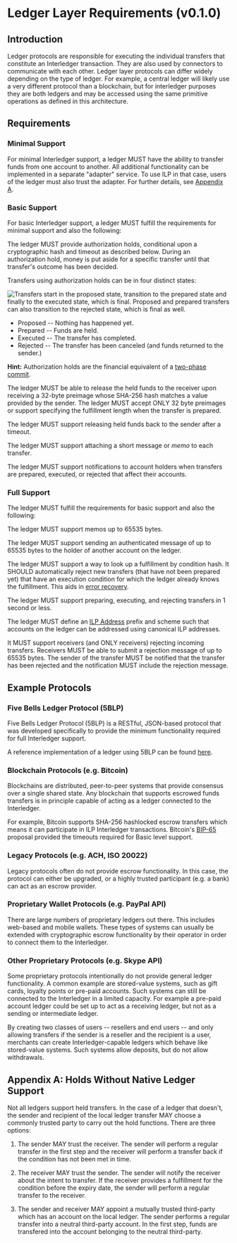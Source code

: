 # Ledger Layer Requirements (v0.1.0)

## Introduction

Ledger protocols are responsible for executing the individual transfers that constitute an Interledger transaction. They are also used by connectors to communicate with each other. Ledger layer protocols can differ widely depending on the type of ledger. For example, a central ledger will likely use a very different protocol than a blockchain, but for interledger purposes they are both ledgers and may be accessed using the same primitive operations as defined in this architecture.

## Requirements

### Minimal Support

For minimal Interledger support, a ledger MUST have the ability to transfer funds from one account to another. All additional functionality can be implemented in a separate "adapter" service. To use ILP in that case, users of the ledger must also trust the adapter. For further details, see [Appendix A](#appendix-a-holds-without-native-ledger-support).

### Basic Support

For basic Interledger support, a ledger MUST fulfill the requirements for minimal support and also the following:

The ledger MUST provide authorization holds, conditional upon a cryptographic hash and timeout as described below. During an authorization hold, money is put aside for a specific transfer until that transfer's outcome has been decided.

Transfers using authorization holds can be in four distinct states:

![Transfers start in the proposed state, transition to the prepared state and finally to the executed state, which is final. Proposed and prepared transfers can also transition to the rejected state, which is final as well.](../shared/graphs/transfer-states.svg)

* Proposed -- Nothing has happened yet.
* Prepared -- Funds are held.
* Executed -- The transfer has completed.
* Rejected -- The transfer has been canceled (and funds returned to the sender.)

<span class="show alert alert-info">**Hint:** Authorization holds are the financial equivalent of a [two-phase commit](http://foldoc.org/two-phase%20commit).</span>

The ledger MUST be able to release the held funds to the receiver upon receiving a 32-byte preimage whose SHA-256 hash matches a value provided by the sender. The ledger MUST accept ONLY 32 byte preimages or support specifying the fulfillment length when the transfer is prepared.

The ledger MUST support releasing held funds back to the sender after a timeout.

The ledger MUST support attaching a short message or *memo* to each transfer.

The ledger MUST support notifications to account holders when transfers are prepared, executed, or rejected that affect their accounts.

### Full Support

The ledger MUST fulfill the requirements for basic support and also the following:

The ledger MUST support memos up to 65535 bytes.

The ledger MUST support sending an authenticated message of up to 65535 bytes to the holder of another account on the ledger.

The ledger MUST support a way to look up a fulfillment by condition hash. It SHOULD automatically reject new transfers (that have not been prepared yet) that have an execution condition for which the ledger already knows the fulfillment. This aids in [error recovery](#error-recovery).

The ledger MUST support preparing, executing, and rejecting transfers in 1 second or less.

The ledger MUST define an [ILP Address](../0015-ilp-addresses/0015-ilp-addresses.md) prefix and scheme such that accounts on the ledger can be addressed using canonical ILP addresses.

It MUST support receivers (and ONLY receivers) rejecting incoming transfers. Receivers MUST be able to submit a rejection message of up to 65535 bytes. The sender of the transfer MUST be notified that the transfer has been rejected and the notification MUST include the rejection message.

## Example Protocols

### Five Bells Ledger Protocol (5BLP)

Five Bells Ledger Protocol (5BLP) is a RESTful, JSON-based protocol that was developed specifically to provide the minimum functionality required for full Interledger support.

A reference implementation of a ledger using 5BLP can be found [here](https://github.com/interledger/five-bells-ledger).

### Blockchain Protocols (e.g. Bitcoin)

Blockchains are distributed, peer-to-peer systems that provide consensus over a single shared state. Any blockchain that supports escrowed funds transfers is in principle capable of acting as a ledger connected to the Interledger.

For example, Bitcoin supports SHA-256 hashlocked escrow transfers which means it can participate in ILP Interledger transactions. Bitcoin's [BIP-65](https://github.com/bitcoin/bips/blob/master/bip-0065.mediawiki) proposal provided the timeouts required for Basic level support.

### Legacy Protocols (e.g. ACH, ISO 20022)

Legacy protocols often do not provide escrow functionality. In this case, the protocol can either be upgraded, or a highly trusted participant (e.g. a bank) can act as an escrow provider.

### Proprietary Wallet Protocols (e.g. PayPal API)

There are large numbers of proprietary ledgers out there. This includes web-based and mobile wallets. These types of systems can usually be extended with cryptographic escrow functionality by their operator in order to connect them to the Interledger.

### Other Proprietary Protocols (e.g. Skype API)

Some proprietary protocols intentionally do not provide general ledger functionality. A common example are stored-value systems, such as gift cards, loyalty points or pre-paid accounts. Such systems can still be connected to the Interledger in a limited capacity. For example a pre-paid account ledger could be set up to act as a receiving ledger, but not as a sending or intermediate ledger.

By creating two classes of users -- resellers and end users -- and only allowing transfers if the sender is a reseller and the recipient is a user, merchants can create Interledger-capable ledgers which behave like stored-value systems. Such systems allow deposits, but do not allow withdrawals.

## Appendix A: Holds Without Native Ledger Support

Not all ledgers support held transfers. In the case of a ledger that doesn't, the sender and recipient of the local ledger transfer MAY choose a commonly trusted party to carry out the hold functions. There are three options:

1. The sender MAY trust the receiver. The sender will perform a regular transfer in the first step and the receiver will perform a transfer back if the condition has not been met in time.

2. The receiver MAY trust the sender. The sender will notify the receiver about the intent to transfer. If the receiver provides a fulfillment for the condition before the expiry date, the sender will perform a regular transfer to the receiver.

3. The sender and receiver MAY appoint a mutually trusted third-party which has an account on the local ledger. The sender performs a regular transfer into a neutral third-party account. In the first step, funds are transfered into the account belonging to the neutral third-party.

